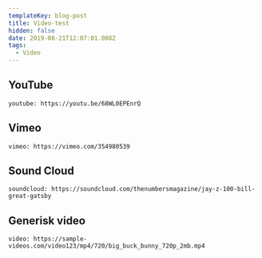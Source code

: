 ```yaml
---
templateKey: blog-post
title: Video-test
hidden: false
date: 2019-08-21T12:07:01.008Z
tags:
  - Video
---
```


## YouTube

`youtube: https://youtu.be/68WL0EPEnrQ`

## Vimeo

`vimeo: https://vimeo.com/354980539`

## Sound Cloud

`soundcloud: https://soundcloud.com/thenumbersmagazine/jay-z-100-bill-great-gatsby`

## Generisk video

`video: https://sample-videos.com/video123/mp4/720/big_buck_bunny_720p_2mb.mp4`
